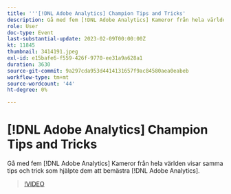 ```yaml
---
title: '''[!DNL Adobe Analytics] Champion Tips and Tricks'
description: Gå med fem [!DNL Adobe Analytics] Kameror från hela världen visar samma tips och trick som hjälpte dem att bemästra [!DNL Adobe Analytics].
role: User
doc-type: Event
last-substantial-update: 2023-02-09T00:00:00Z
kt: 11845
thumbnail: 3414191.jpeg
exl-id: e15bafe6-f559-426f-9770-ee31a9a628a1
duration: 3630
source-git-commit: 9a297cda953d4414131657f9ac84580aea0eabeb
workflow-type: tm+mt
source-wordcount: '44'
ht-degree: 0%

---
```


# [!DNL Adobe Analytics] Champion Tips and Tricks

Gå med fem [!DNL Adobe Analytics] Kameror från hela världen visar samma tips och trick som hjälpte dem att bemästra [!DNL Adobe Analytics].

>[!VIDEO](https://video.tv.adobe.com/v/3414191/?quality=12&learn=on)
